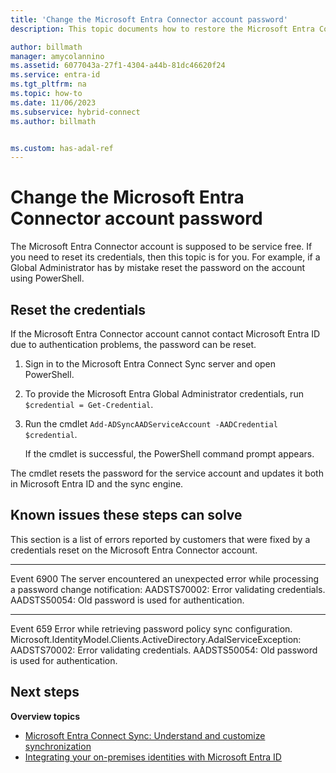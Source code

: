 ```yaml
---
title: 'Change the Microsoft Entra Connector account password'
description: This topic documents how to restore the Microsoft Entra Connector account.

author: billmath
manager: amycolannino
ms.assetid: 6077043a-27f1-4304-a44b-81dc46620f24
ms.service: entra-id
ms.tgt_pltfrm: na
ms.topic: how-to
ms.date: 11/06/2023
ms.subservice: hybrid-connect
ms.author: billmath


ms.custom: has-adal-ref
---
```

# Change the Microsoft Entra Connector account password
The Microsoft Entra Connector account is supposed to be service free. If you need to reset its credentials, then this topic is for you. For example, if a Global Administrator has by mistake reset the password on the account using PowerShell.

## Reset the credentials
If the Microsoft Entra Connector account cannot contact Microsoft Entra ID due to authentication problems, the password can be reset.

1. Sign in to the Microsoft Entra Connect Sync server and open PowerShell.
2. To provide the Microsoft Entra Global Administrator credentials, run `$credential = Get-Credential`.
3. Run the cmdlet `Add-ADSyncAADServiceAccount -AADCredential $credential`.

   If the cmdlet is successful, the PowerShell command prompt appears. 
   
The cmdlet resets the password for the service account and updates it both in Microsoft Entra ID and the sync engine.

## Known issues these steps can solve
This section is a list of errors reported by customers that were fixed by a credentials reset on the Microsoft Entra Connector account.

---
Event 6900
The server encountered an unexpected error while processing a password change notification:
AADSTS70002: Error validating credentials. AADSTS50054: Old password is used for authentication.

---
Event 659
Error while retrieving password policy sync configuration. Microsoft.IdentityModel.Clients.ActiveDirectory.AdalServiceException:
AADSTS70002: Error validating credentials. AADSTS50054: Old password is used for authentication.

## Next steps
**Overview topics**

* [Microsoft Entra Connect Sync: Understand and customize synchronization](how-to-connect-sync-whatis.md)
* [Integrating your on-premises identities with Microsoft Entra ID](../whatis-hybrid-identity.md)
